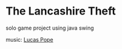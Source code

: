 # The Lancashire Theft
solo game project using java swing

music: [Lucas Pope](https://dukope.com/)
